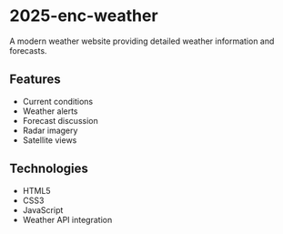 ﻿# 2025-enc-weather
A modern weather website providing detailed weather information and forecasts.

## Features
- Current conditions
- Weather alerts
- Forecast discussion
- Radar imagery
- Satellite views

## Technologies
- HTML5
- CSS3
- JavaScript
- Weather API integration
